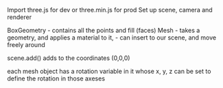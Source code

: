 Import three.js for dev or three.min.js for prod
Set up scene, camera and renderer

BoxGeometry
    - contains all the points and fill (faces)
Mesh 
    - takes a geometry, and applies a material to it,
    - can insert to our scene, and move freely around

scene.add() adds to the coordinates (0,0,0)

each mesh object has a rotation variable in it whose x, y, z can be set to define the rotation in those axeses